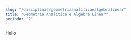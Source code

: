```yaml
---
slug: "/disciplinas/geometriaanaliticaealgebralinear"
title: "Geometria Analítica e Álgebra Linear"
periodo: "2"
---
```


Hello
